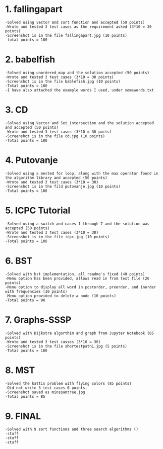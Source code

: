# 1. fallingapart
    -Solved using vector and sort function and accepted (50 points)
    -Wrote and tested 3 test cases as the requirement asked (3*10 = 30 points)
    -Screenshot is in the file fallingapart.jpg (10 points)
    -total points = 100
# 2. babelfish
    -Solved using unordered_map and the solution accepted (50 points)
    -Wrote and tested 3 test cases (3*10 = 30 points)
    -Screenshot is in the file bablefish.jpg (10 points)
    -Total points = 100
    -I have also attached the example words I used, under somewords.txt
# 3. CD
    -Solved using Vector and Set_intersection and the solution accepted and accepted (50 points)
    -Wrote and tested 3 test cases (3*10 = 30 poits)
    -Screenshot is in the file cd.jpg (10 points)
    -Total points = 100
# 4. Putovanje
    -Solved using a nested for loop, along with the max operator found in the algorithm library and accepted (50 points)
    -Wrote and tested 3 test cases (3*10 = 30)
    -Screenshot is in the fild putovanje.jpg (10 points)
    -Total points = 100
# 5. ICPC Tutorial
    -Solved using a switch and cases 1 through 7 and the solution was accepted (50 points)
    -Wrote and tested 3 test cases (3*10 = 30)
    -Screenshot is in the file icpc.jpg (10 points)
    -Total points = 100
# 6. BST
    -Solved with bst implementation, all readme's fixed (40 points)
    -Menu option has been provided, allows read in from text file (20 points)
    -Menu option to display all word in postorder, preorder, and inorder with frequencies (10 points)
    -Menu option provided to delete a node (10 points)
    -Total points = 90
# 7. Graphs-SSSP
    -Solved with Dijkstra algorthim and graph from Jupyter Notebook (65 points)
    -Wrote and tested 3 test casses (3*10 = 30)
    -Screenshot is in the file shortestpath1.jpg (5 points)
    -Total points = 100
# 8. MST
    -Solved the kattis problem with flying colors (85 points)
    -Did not write 3 test cases 0 points.
    -Screenshot saved as minspantree.jpg
    -Total points = 85
# 9. FINAL
    -Solved with 9 sort functions and three search algorithms ()
    -stuff
    -stuff
    -stuff